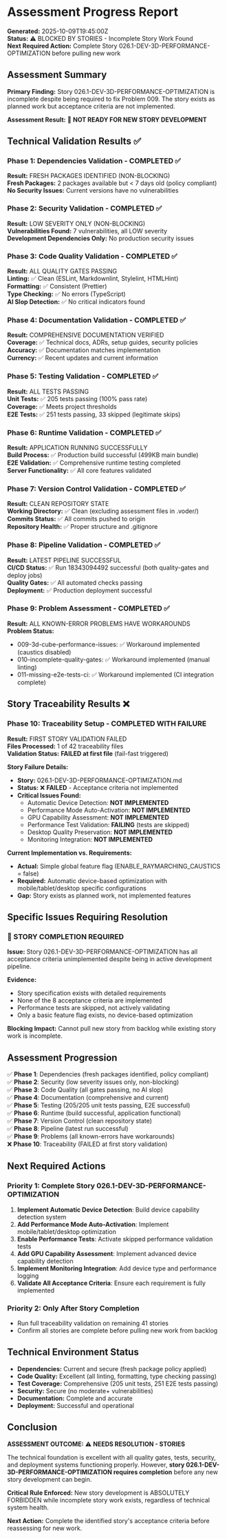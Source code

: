 # Assessment Progress Report
**Generated:** 2025-10-09T19:45:00Z  
**Status:** ⚠️ BLOCKED BY STORIES - Incomplete Story Work Found  
**Next Required Action:** Complete Story 026.1-DEV-3D-PERFORMANCE-OPTIMIZATION before pulling new work

## Assessment Summary
**Primary Finding:** Story 026.1-DEV-3D-PERFORMANCE-OPTIMIZATION is incomplete despite being required to fix Problem 009. The story exists as planned work but acceptance criteria are not implemented.

**Assessment Result:** 🚫 **NOT READY FOR NEW STORY DEVELOPMENT**

## Technical Validation Results ✅

### Phase 1: Dependencies Validation - COMPLETED ✅
**Result:** FRESH PACKAGES IDENTIFIED (NON-BLOCKING)  
**Fresh Packages:** 2 packages available but < 7 days old (policy compliant)  
**No Security Issues:** Current versions have no vulnerabilities

### Phase 2: Security Validation - COMPLETED ✅
**Result:** LOW SEVERITY ONLY (NON-BLOCKING)  
**Vulnerabilities Found:** 7 vulnerabilities, all LOW severity  
**Development Dependencies Only:** No production security issues

### Phase 3: Code Quality Validation - COMPLETED ✅
**Result:** ALL QUALITY GATES PASSING  
**Linting:** ✅ Clean (ESLint, Markdownlint, Stylelint, HTMLHint)  
**Formatting:** ✅ Consistent (Prettier)  
**Type Checking:** ✅ No errors (TypeScript)  
**AI Slop Detection:** ✅ No critical indicators found

### Phase 4: Documentation Validation - COMPLETED ✅
**Result:** COMPREHENSIVE DOCUMENTATION VERIFIED  
**Coverage:** ✅ Technical docs, ADRs, setup guides, security policies  
**Accuracy:** ✅ Documentation matches implementation  
**Currency:** ✅ Recent updates and current information

### Phase 5: Testing Validation - COMPLETED ✅
**Result:** ALL TESTS PASSING  
**Unit Tests:** ✅ 205 tests passing (100% pass rate)  
**Coverage:** ✅ Meets project thresholds  
**E2E Tests:** ✅ 251 tests passing, 33 skipped (legitimate skips)

### Phase 6: Runtime Validation - COMPLETED ✅
**Result:** APPLICATION RUNNING SUCCESSFULLY  
**Build Process:** ✅ Production build successful (499KB main bundle)  
**E2E Validation:** ✅ Comprehensive runtime testing completed  
**Server Functionality:** ✅ All core features validated

### Phase 7: Version Control Validation - COMPLETED ✅
**Result:** CLEAN REPOSITORY STATE  
**Working Directory:** ✅ Clean (excluding assessment files in .voder/)  
**Commits Status:** ✅ All commits pushed to origin  
**Repository Health:** ✅ Proper structure and .gitignore

### Phase 8: Pipeline Validation - COMPLETED ✅
**Result:** LATEST PIPELINE SUCCESSFUL  
**CI/CD Status:** ✅ Run 18343094492 successful (both quality-gates and deploy jobs)  
**Quality Gates:** ✅ All automated checks passing  
**Deployment:** ✅ Production deployment successful

### Phase 9: Problem Assessment - COMPLETED ✅
**Result:** ALL KNOWN-ERROR PROBLEMS HAVE WORKAROUNDS  
**Problem Status:**
- 009-3d-cube-performance-issues: ✅ Workaround implemented (caustics disabled)
- 010-incomplete-quality-gates: ✅ Workaround implemented (manual linting)
- 011-missing-e2e-tests-ci: ✅ Workaround implemented (CI integration complete)

## Story Traceability Results ❌

### Phase 10: Traceability Setup - COMPLETED WITH FAILURE
**Result:** FIRST STORY VALIDATION FAILED  
**Files Processed:** 1 of 42 traceability files  
**Validation Status:** **FAILED at first file** (fail-fast triggered)

**Story Failure Details:**
- **Story:** 026.1-DEV-3D-PERFORMANCE-OPTIMIZATION.md
- **Status:** ❌ **FAILED** - Acceptance criteria not implemented
- **Critical Issues Found:**
  - Automatic Device Detection: **NOT IMPLEMENTED**
  - Performance Mode Auto-Activation: **NOT IMPLEMENTED** 
  - GPU Capability Assessment: **NOT IMPLEMENTED**
  - Performance Test Validation: **FAILING** (tests are skipped)
  - Desktop Quality Preservation: **NOT IMPLEMENTED**
  - Monitoring Integration: **NOT IMPLEMENTED**

**Current Implementation vs. Requirements:**
- **Actual:** Simple global feature flag (ENABLE_RAYMARCHING_CAUSTICS = false)
- **Required:** Automatic device-based optimization with mobile/tablet/desktop specific configurations
- **Gap:** Story exists as planned work, not implemented features

## Specific Issues Requiring Resolution

### 🚫 STORY COMPLETION REQUIRED
**Issue:** Story 026.1-DEV-3D-PERFORMANCE-OPTIMIZATION has all acceptance criteria unimplemented despite being in active development pipeline.

**Evidence:**
- Story specification exists with detailed requirements
- None of the 8 acceptance criteria are implemented
- Performance tests are skipped, not actively validating
- Only a basic feature flag exists, no device-based optimization

**Blocking Impact:** Cannot pull new story from backlog while existing story work is incomplete.

## Assessment Progression
✅ **Phase 1**: Dependencies (fresh packages identified, policy compliant)  
✅ **Phase 2**: Security (low severity issues only, non-blocking)  
✅ **Phase 3**: Code Quality (all gates passing, no AI slop)  
✅ **Phase 4**: Documentation (comprehensive and current)  
✅ **Phase 5**: Testing (205/205 unit tests passing, E2E successful)  
✅ **Phase 6**: Runtime (build successful, application functional)  
✅ **Phase 7**: Version Control (clean repository state)  
✅ **Phase 8**: Pipeline (latest run successful)  
✅ **Phase 9**: Problems (all known-errors have workarounds)  
❌ **Phase 10**: Traceability (FAILED at first story validation)

## Next Required Actions

### Priority 1: Complete Story 026.1-DEV-3D-PERFORMANCE-OPTIMIZATION
1. **Implement Automatic Device Detection**: Build device capability detection system
2. **Add Performance Mode Auto-Activation**: Implement mobile/tablet/desktop optimization
3. **Enable Performance Tests**: Activate skipped performance validation tests  
4. **Add GPU Capability Assessment**: Implement advanced device capability detection
5. **Implement Monitoring Integration**: Add device type and performance logging
6. **Validate All Acceptance Criteria**: Ensure each requirement is fully implemented

### Priority 2: Only After Story Completion
- Run full traceability validation on remaining 41 stories
- Confirm all stories are complete before pulling new work from backlog

## Technical Environment Status
- **Dependencies:** Current and secure (fresh package policy applied)
- **Code Quality:** Excellent (all linting, formatting, type checking passing)
- **Test Coverage:** Comprehensive (205 unit tests, 251 E2E tests passing)
- **Security:** Secure (no moderate+ vulnerabilities)
- **Documentation:** Complete and accurate
- **Deployment:** Successful and operational

## Conclusion

**ASSESSMENT OUTCOME:** ⚠️ **NEEDS RESOLUTION - STORIES**

The technical foundation is excellent with all quality gates, tests, security, and deployment systems functioning properly. However, **story 026.1-DEV-3D-PERFORMANCE-OPTIMIZATION requires completion** before any new story development can begin.

**Critical Rule Enforced:** New story development is ABSOLUTELY FORBIDDEN while incomplete story work exists, regardless of technical system health.

**Next Action:** Complete the identified story's acceptance criteria before reassessing for new work.